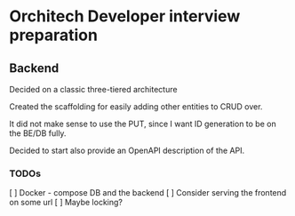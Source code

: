 # Orchitech Developer interview preparation

## Backend

Decided on a classic three-tiered architecture

Created the scaffolding for easily adding other entities to CRUD over.

It did not make sense to use the PUT, since I want ID generation to be on the BE/DB fully.

Decided to start also provide an OpenAPI description of the API.

### TODOs

[ ] Docker - compose DB and the backend
[ ] Consider serving the frontend on some url
[ ] Maybe locking?
